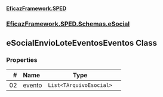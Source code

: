 #### [EficazFramework.SPED](EficazFrameworkSPED.md 'EficazFramework SPED')
### [EficazFramework.SPED.Schemas.eSocial](EficazFramework.SPED.Schemas.eSocial.md 'EficazFramework.SPED.Schemas.eSocial')

## eSocialEnvioLoteEventosEventos Class
### Properties

| # | Name | Type | |
| ---: | :--- | :---: | :--- |
| 02 | evento | `List<TArquivoEsocial>` |  |
